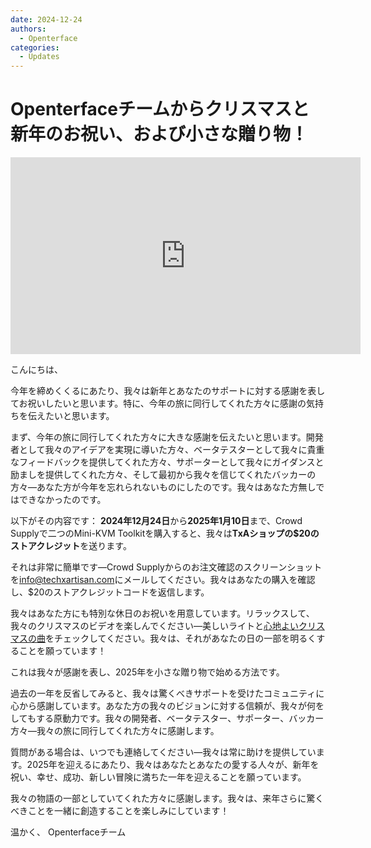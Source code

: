 ```yaml
---
date: 2024-12-24
authors:
  - Openterface
categories:
  - Updates
---
```


# Openterfaceチームからクリスマスと新年のお祝い、および小さな贈り物！

<iframe width="560" height="315" src="https://www.youtube.com/embed/wEWAhXCXQ1E?si=RU4QVXxP_Fi6WAu_" title="YouTube video player" frameborder="0" allow="accelerometer; autoplay; clipboard-write; encrypted-media; gyroscope; picture-in-picture; web-share" referrerpolicy="strict-origin-when-cross-origin" allowfullscreen></iframe>

こんにちは、

今年を締めくくるにあたり、我々は新年とあなたのサポートに対する感謝を表してお祝いしたいと思います。特に、今年の旅に同行してくれた方々に感謝の気持ちを伝えたいと思います。

まず、今年の旅に同行してくれた方々に大きな感謝を伝えたいと思います。開発者として我々のアイデアを実現に導いた方々、ベータテスターとして我々に貴重なフィードバックを提供してくれた方々、サポーターとして我々にガイダンスと励ましを提供してくれた方々、そして最初から我々を信じてくれたバッカーの方々―あなた方が今年を忘れられないものにしたのです。我々はあなた方無しではできなかったのです。

以下がその内容です：
**2024年12月24日**から**2025年1月10日**まで、Crowd Supplyで二つのMini-KVM Toolkitを購入すると、我々は**TxAショップの$20のストアクレジット**を送ります。

それは非常に簡単です―Crowd Supplyからのお注文確認のスクリーンショットを[info@techxartisan.com](mailto:info@techxartisan.com)にメールしてください。我々はあなたの購入を確認し、$20のストアクレジットコードを返信します。

我々はあなた方にも特別な休日のお祝いを用意しています。リラックスして、我々のクリスマスのビデオを楽しんでください―美しいライトと[心地よいクリスマスの曲](https://www.youtube.com/watch?v=wEWAhXCXQ1E)をチェックしてください。我々は、それがあなたの日の一部を明るくすることを願っています！

これは我々が感謝を表し、2025年を小さな贈り物で始める方法です。

過去の一年を反省してみると、我々は驚くべきサポートを受けたコミュニティに心から感謝しています。あなた方の我々のビジョンに対する信頼が、我々が何をしてもする原動力です。我々の開発者、ベータテスター、サポーター、バッカー方々―我々の旅に同行してくれた方々に感謝します。

質問がある場合は、いつでも連絡してください―我々は常に助けを提供しています。2025年を迎えるにあたり、我々はあなたとあなたの愛する人々が、新年を祝い、幸せ、成功、新しい冒険に満ちた一年を迎えることを願っています。

我々の物語の一部としていてくれた方々に感謝します。我々は、来年さらに驚くべきことを一緒に創造することを楽しみにしています！

温かく、
Openterfaceチーム